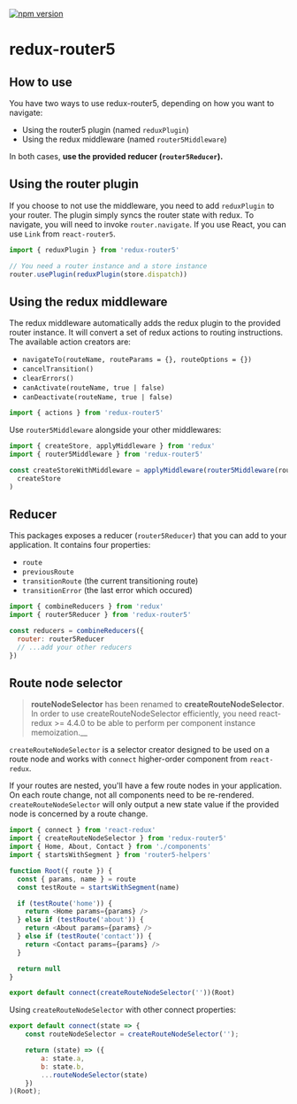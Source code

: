 [![npm version](https://badge.fury.io/js/redux-router5.svg)](https://badge.fury.io/js/redux-router5)

# redux-router5

## How to use

You have two ways to use redux-router5, depending on how you want to navigate:

- Using the router5 plugin (named `reduxPlugin`)
- Using the redux middleware (named `router5Middleware`)

In both cases, **use the provided reducer (`router5Reducer`).**

## Using the router plugin

If you choose to not use the middleware, you need to add `reduxPlugin` to your router. The plugin simply syncs the router state with redux. To navigate, you will need to invoke `router.navigate`. If you use React, you can use `Link` from `react-router5`.

```js
import { reduxPlugin } from 'redux-router5'

// You need a router instance and a store instance
router.usePlugin(reduxPlugin(store.dispatch))
```

## Using the redux middleware

The redux middleware automatically adds the redux plugin to the provided router instance. It will convert a set of redux actions to routing instructions. The available action creators are:

- `navigateTo(routeName, routeParams = {}, routeOptions = {})`
- `cancelTransition()`
- `clearErrors()`
- `canActivate(routeName, true | false)`
- `canDeactivate(routeName, true | false)`

```javascript
import { actions } from 'redux-router5'
```

Use `router5Middleware` alongside your other middlewares:

```javascript
import { createStore, applyMiddleware } from 'redux'
import { router5Middleware } from 'redux-router5'

const createStoreWithMiddleware = applyMiddleware(router5Middleware(router))(
  createStore
)
```

## Reducer

This packages exposes a reducer (`router5Reducer`) that you can add to your application. It contains four properties:

- `route`
- `previousRoute`
- `transitionRoute` (the current transitioning route)
- `transitionError` (the last error which occured)

```js
import { combineReducers } from 'redux'
import { router5Reducer } from 'redux-router5'

const reducers = combineReducers({
  router: router5Reducer
  // ...add your other reducers
})
```

## Route node selector

> **routeNodeSelector** has been renamed to **createRouteNodeSelector**. In order to use createRouteNodeSelector efficiently, you need react-redux >= 4.4.0 to be able to perform per component instance memoization.\_\_

`createRouteNodeSelector` is a selector creator designed to be used on a route node and works with `connect` higher-order component from `react-redux`.

If your routes are nested, you'll have a few route nodes in your application. On each route change, not all components need to be re-rendered. `createRouteNodeSelector` will only output a new state value if the provided node is concerned by a route change.

```javascript
import { connect } from 'react-redux'
import { createRouteNodeSelector } from 'redux-router5'
import { Home, About, Contact } from './components'
import { startsWithSegment } from 'router5-helpers'

function Root({ route }) {
  const { params, name } = route
  const testRoute = startsWithSegment(name)

  if (testRoute('home')) {
    return <Home params={params} />
  } else if (testRoute('about')) {
    return <About params={params} />
  } else if (testRoute('contact')) {
    return <Contact params={params} />
  }

  return null
}

export default connect(createRouteNodeSelector(''))(Root)
```

Using `createRouteNodeSelector` with other connect properties:

```js
export default connect(state => {
    const routeNodeSelector = createRouteNodeSelector('');

    return (state) => ({
        a: state.a,
        b: state.b,
        ...routeNodeSelector(state)
    })
)(Root);
```
